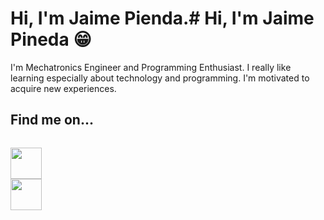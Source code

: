 # Hi, I'm Jaime Pienda.# Hi, I'm Jaime Pineda 😁

I'm Mechatronics Engineer and Programming Enthusiast. I really like learning especially about technology and programming. I'm motivated to acquire new experiences.

## Find me on...

<pre></pre>
[<img src="https://image.flaticon.com/icons/svg/174/174857.svg" width="50" height="50"/>](http://www.linkedin.com/in/jpin730)    
[<img src="https://image.flaticon.com/icons/svg/733/733579.svg" width="50" height="50"/>](http://www.twitter.com/jpin730)
<pre></pre>
